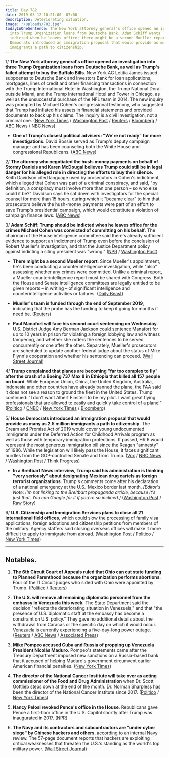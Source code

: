 ```yaml
---
title: Day 782
date: 2019-03-12 10:21:00 -07:00
description: Deteriorating situation.
image: "/uploads/782.jpg"
todayInOneSentence: The New York attorney general's office opened an investigation
  into Trump Organization loans from Deutsche Bank; Adam Schiff wants Trump to be
  indicted when he leaves office; there might be a second Mueller report; and House
  Democrats introduced an immigration proposal that would provide as many as 2.5 million
  immigrants a path to citizenship.
---
```


1/ **The New York attorney general's office opened an investigation into three Trump Organization loans from Deutsche Bank, as well as Trump's failed attempt to buy the Buffalo Bills**. New York AG Letitia James issued subpoenas to Deutsche Bank and Investors Bank for loan applications, mortgages, lines of credit and other financing transactions in connection with the Trump International Hotel in Washington, the Trump National Doral outside Miami, and the Trump International Hotel and Tower in Chicago, as well as the unsuccessful purchase of the NFL team in 2014. The new inquiry was prompted by Michael Cohen's congressional testimony, who suggested that Trump had inflated his assets in financial statements and provided documents to back up his claims. The inquiry is a civil investigation, not a criminal one. ([New York Times](https://www.nytimes.com/2019/03/11/nyregion/deutsche-bank-trump.html) / [Washington Post](https://www.washingtonpost.com/politics/new-york-attorney-general-subpoenas-deutsche-bank-for-information-related-to-loans-to-trump-signaling-new-inquiry/2019/03/12/2d39bc56-44d4-11e9-aaf8-4512a6fe3439_story.html) / [Reuters](https://www.reuters.com/article/us-usa-trump-deutsche-bank-idUSKBN1QT0NU) / [Bloomberg](https://www.bloomberg.com/news/articles/2019-03-12/trump-lenders-said-to-be-subpoenaed-by-n-y-ag-in-new-probe) / [ABC News](https://abcnews.go.com/Politics/deutsche-bank-investors-bank-subpoenaed-trump-organization-records/story?id=61621091) / [NBC News](https://www.nbcnews.com/politics/donald-trump/new-york-attorney-general-subpoenas-banks-about-trump-projects-n982291))

* **One of Trump's closest political advisers: "We're not ready" for more investigations**. David Bossie served as Trump's deputy campaign manager and has been counseling both the White House and congressional Republicans. ([ABC News](https://abcnews.go.com/Politics/democrats-arm-investigations-trump-insider-confides-ready/story?id=61605995))

2/ **The attorney who negotiated the hush-money payments on behalf of Stormy Daniels and Karen McDougal believes Trump could still be in legal danger for his alleged role in directing the efforts to buy their silence.** Keith Davidson cited language used by prosecutors in Cohen's indictment, which alleged that Cohen was part of a criminal conspiracy, and said, "by definition, a conspiracy must involve more than one person – so who else could it be?" Davidson says he sat down with investigators for the special counsel for more than 15 hours, during which it "became clear" to him that prosecutors believe the hush-money payments were part of an effort to save Trump's presidential campaign, which would constitute a violation of campaign finance laws. ([ABC News](https://abcnews.go.com/Politics/president-trump-risk-alleged-role-hush-payments-stormy/story?id=61611957))

3/ **Adam Schiff: Trump should be indicted when he leaves office for the crimes Michael Cohen was convicted of committing on his behalf**. The chairman of the House intelligence committee said there's already sufficient evidence to support an indictment of Trump even before the conclusion of Robert Mueller's investigation, and that the Justice Department policy against indicting a siting president was "wrong." ([NPR](https://www.npr.org/2019/03/12/702538563/adam-schiff-evidence-available-already-shows-that-trump-should-be-indicted) / [Washington Post](https://www.washingtonpost.com/powerpost/top-intel-democrat-says-trump-probably-ought-to-be-indicted-after-leaving-office/2019/03/12/0092c7b2-44d7-11e9-8aab-95b8d80a1e4f_story.html))

* **There might be a second Mueller report**. Since Mueller's appointment, he's been conducting a counterintelligence investigation, while "also" assessing whether any crimes were committed. Unlike a criminal report, a Mueller counterintelligence report must be shared with Congress. Both the House and Senate intelligence committees are legally entitled to be given reports – in writing – of significant intelligence and counterintelligence activities or failures. ([Daily Beast](https://www.thedailybeast.com/mueller-may-drop-second-report-that-cant-be-buried))

* **Mueller's team is funded through the end of September 2019**, indicating that the probe has the funding to keep it going for months if need be. ([Reuters](https://www.reuters.com/article/us-usa-trump-budget-mueller-idUSKBN1QS2QB))

* **Paul Manafort will face his second court sentencing on Wednesday**. U.S. District Judge Amy Berman Jackson could sentence Manafort for up to 10 years in prison for violating a foreign lobbying law and witness tampering, and whether she orders the sentences to be served concurrently or one after the other. Separately, Mueller's prosecutors are scheduled to update another federal judge about the status of Mike Flynn's cooperation and whether his sentencing can proceed. ([Wall Street Journal](https://www.wsj.com/articles/paul-manaforts-second-sentencing-will-come-amid-flurry-of-mueller-activity-11552412430))

4/ **Trump complained that planes are becoming "far too complex to fly" after the crash of a Boeing 737 Max 8 in Ethiopia that killed all 157 people on board**. While European Union, China, the United Kingdom, Australia, Indonesia and other countries have already banned the plane, the FAA said it does not see a reason to ground the fleet in the United States. Trump continued: "I don't want Albert Einstein to be my pilot. I want great flying professionals that are allowed to easily and quickly take control of a plane!" ([Politico](https://www.politico.com/story/2019/03/12/trump-boeing-plane-crash-1217372) / [CNBC](https://www.cnbc.com/2019/03/12/trump-says-planes-too-complex-after-crash-of-boeing-jet-in-ethiopia.html) / [New York Times](https://www.nytimes.com/2019/03/12/business/boeing-737-grounding-faa.html) / [Bloomberg](https://www.bloomberg.com/news/articles/2019-03-12/trump-says-planes-becoming-too-complex-amid-boeing-737-crisis))

5/ **House Democrats introduced an immigration proposal that would provide as many as 2.5 million immigrants a path to citizenship**. The Dream and Promise Act of 2019 would cover young undocumented immigrants under the Deferred Action for Childhood Arrivals program as well as those with temporary immigration protections. If passed, HR 6 would represent the most generous immigration bill since the Reagan "amnesty" of 1986. While the legislation will likely pass the House, it faces significant hurdles from the GOP-controlled Senate and from Trump. ([Vox](https://www.vox.com/2019/3/12/18261574/dream-act-daca-tps-democrats-bill) / [NBC News](https://www.nbcnews.com/news/latino/house-democrats-introduce-bill-give-citizenship-daca-tps-recipients-n982211) / [Washington Post](https://www.washingtonpost.com/national/house-democrats-to-make-broad-immigration-proposal-offering-2-million-to-apply-for-us-citizenship/2019/03/12/f92f6c7e-442b-11e9-90f0-0ccfeec87a61_story.html) / [Think Progress](https://thinkprogress.org/house-democrats-re-introduce-dream-act-expanding-protections-for-more-immigrants-2b76ca6aad6c/))

* **In a Breitbart News interview, Trump said his administration is thinking "very seriously" about designating Mexican drug cartels as foreign terrorist organizations**. Trump's comments come after his declaration of a national emergency at the U.S.-Mexico border last month. *\[Editor's Note: I'm not linking to the Breitbart propaganda article, because it's just that. You can Google for it if you're so inclined.\]* ([Washington Post](https://www.washingtonpost.com/politics/trump-very-seriously-considering-designating-mexican-drug-cartels-as-terrorists/2019/03/12/9bfc30f0-44cb-11e9-8aab-95b8d80a1e4f_story.html) / [Raw Story](https://www.rawstory.com/2019/03/trump-administration-seriously-considering-plan-designate-mexicans-terrorists/))

6/ **U.S. Citizenship and Immigration Services plans to close all 21 international field offices**, which could slow the processing of family visa applications, foreign adoptions and citizenship petitions from members of the military. Agency staffers said closing overseas offices will make it more difficult to apply to immigrate from abroad. ([Washington Post](https://www.washingtonpost.com/national/trump-administration-preparing-to-close-international-immigration-offices/2019/03/12/e8db2be4-44d3-11e9-aaf8-4512a6fe3439_story.html) / [Politico](https://www.politico.com/story/2019/03/12/citizenship-immigration-international-offices-close-1218137) / [New York Times](https://www.nytimes.com/2019/03/12/us/united-states-citizenship-immigration-uscis.html))

---

## Notables.

1. **The 6th Circuit Court of Appeals ruled that Ohio can cut state funding to Planned Parenthood because the organization performs abortions**. Four of the 11 Circuit judges who sided with Ohio were appointed by Trump. ([Politico](https://www.politico.com/story/2019/03/12/defund-planned-parenthood-ohio-lawsuit-1262052) / [Reuters](https://www.reuters.com/article/us-usa-abortion-ohio/appeals-court-says-ohio-may-withhold-planned-parenthood-funding-idUSKBN1QT23V)) 

2. **The U.S. will remove all remaining diplomatic personnel from the embassy in Venezuela this week.** The State Department said the decision "reflects the deteriorating situation in Venezuela," and that "the presence of U.S. diplomatic staff at the embassy has become a constraint on U.S. policy." They gave no additional details about the withdrawal from Caracas or the specific day on which it would occur. Venezuela is currently experiencing a five-day-long power outage. ([Reuters](https://www.reuters.com/article/us-venezuela-politics-usa-embassy-idUSKBN1QT0CL) / [ABC News](https://abcnews.go.com/Politics/reversal-us-withdrawing-embassy-personnel-venezuela-amid-days/story?id=61631776) / [Associated Press](https://apnews.com/07e2f8abb3a64506a91d11dfd69e86cc))

3. **Mike Pompeo accused Cuba and Russia of propping up Venezuela President Nicolás Maduro**. Pompeo's statements came after the Treasury Department imposed new sanctions on a Russia-based bank that it accused of helping Maduro's government circumvent earlier American financial penalties. ([New York Times](https://www.nytimes.com/2019/03/11/us/politics/us-venezuela-pompeo.html))

4. **The director of the National Cancer Institute will take over as acting commissioner of the Food and Drug Administration** when Dr. Scott Gottlieb steps down at the end of the month. Dr. Norman Sharpless has been the director of the National Cancer Institute since 2017. ([Politico](https://www.politico.com/story/2019/03/12/fda-commissioner-1217908) / [New York Times](https://www.nytimes.com/2019/03/12/health/fda-ned-sharpless.html))

5. **Nancy Pelosi revoked Pence's office in the House**. Republicans gave Pence a first-floor office in the U.S. Capitol shortly after Trump was inaugurated in 2017. ([NPR](https://www.npr.org/2019/03/12/702577175/speaker-pelosi-revokes-mike-pences-house-office-space))

6. **The Navy and its contractors and subcontractors are "under cyber siege" by Chinese hackers and others**, according to an internal Navy review. The 57-page document reports that hackers are exploiting critical weaknesses that threaten the U.S.'s standing as the world's top military power. ([Wall Street Journal](https://www.wsj.com/articles/navy-industry-partners-are-under-cyber-siege-review-asserts-11552415553))